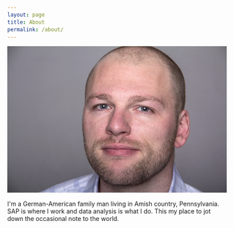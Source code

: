 ```yaml
---
layout: page
title: About
permalink: /about/
---
```

![Lee Clemmer Photograph](/images/profile_2015_pro_740w.jpg)

I'm a German-American family man living in Amish country, Pennsylvania. SAP is where I work and data analysis is what I do. This my place to jot down the occasional note to the world.
